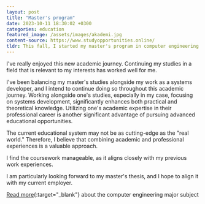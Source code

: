 ```yaml
---
layout: post
title: "Master's program"
date: 2023-10-11 18:30:02 +0300
categories: education
featured_image: /assets/images/akademi.jpg
content-source: https://www.studyopportunities.online/
tldr: This fall, I started my master's program in computer engineering at Åbo Akademi University, with an expected graduation date in 2025.
---
```


I've really enjoyed this new academic journey. Continuing my studies in a field that is relevant to my interests has worked well for me.

I've been balancing my master's studies alongside my work as a systems developer, and I intend to continue doing so throughout this academic journey. Working alongside one's studies, especially in my case, focusing on systems development, significantly enhances both practical and theoretical knowledge. Utilizing one's academic expertise in their professional career is another significant advantage of pursuing advanced educational opportunities.

The current educational system may not be as cutting-edge as the "real world." Therefore, I believe that combining academic and professional experiences is a valuable approach.

I find the coursework manageable, as it aligns closely with my previous work experiences.

I am particularly looking forward to my master's thesis, and I hope to align it with my current employer.

[Read more](https://www.abo.fi/en/study-subject/computer-engineering/){:target="\_blank"} about the computer engineering major subject
